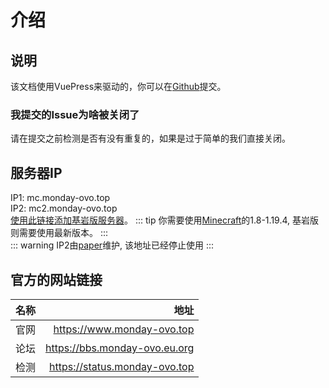 # 介绍
## 说明
该文档使用VuePress来驱动的，你可以在[Github](https://github.com/dawangfangpi/docs "打开文档的Github")提交。  
### 我提交的Issue为啥被关闭了   
请在提交之前检测是否有没有重复的，如果是过于简单的我们直接关闭。   


## 服务器IP
IP1: mc.monday-ovo.top  
IP2: mc2.monday-ovo.top   
[使用此链接添加基岩版服务器](minecraft://?addExternalServer=Monday|play.simpfun.cn:24458 "跳转添加服务器")。
::: tip
你需要使用[Minecraft](https://www.minecraft.net "跳转到Minecraft官网")的1.8-1.19.4,
基岩版则需要使用最新版本。
:::   
::: warning
IP2由[paper](https://user.qzone.qq.com/3129280891 "跳转到他的QQ空间")维护,
该地址已经停止使用
:::   


## 官方的网站链接
| 名称          | 地址          |
| ------------- |-------------:|
| 官网          | https://www.monday-ovo.top |
| 论坛      | https://bbs.monday-ovo.eu.org      |
| 检测 | https://status.monday-ovo.top      |  
